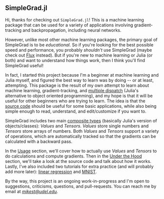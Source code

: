 ## SimpleGrad.jl

Hi, thanks for checking out `SimpleGrad.jl`! This is a machine learning package that can be used for a variety of applications involving gradient-tracking and backpropagation, including neural networks. 

However, unlike most other machine learning packages, the primary goal of SimpleGrad is to be *educational*. So if you're looking for the best possible speed and performance, you probably *shouldn't* use SimpleGrad (maybe check out [Flux](https://fluxml.ai/) instead). But if you're new to machine learning or Julia (or both) and want to understand how things work, then I think you'll find SimpleGrad useful! 

In fact, I started this project because I'm a beginner at machine learning and Julia myself, and figured the best way to learn was by doing -- or at least, attempting. This package is the result of my own attempt to learn about machine learning, gradient-tracking, and [multiple dispatch](https://docs.julialang.org/en/v1/manual/methods/) (Julia's alternative to object oriented programming), and my hope is that it will be useful for other beginners who are trying to learn. The idea is that the [source code](https://github.com/mikesaint-antoine/SimpleGrad.jl/blob/main/src/SimpleGrad.jl) should be useful for some basic applications, while also being simple enough to read, understand, and edit/customize if you want to.

SimpleGrad includes two main [composite types](https://docs.julialang.org/en/v1/manual/types/#Composite-Types) (basically Julia's version of objects/classes): *Values* and *Tensors*. *Values* store single numbers and *Tensors* store arrays of numbers. Both *Values* and *Tensors* support a variety of operations, which are automatically tracked so that the gradients can be calculated with a backward pass.

In the [Usage](usage.md) section, we'll cover how to actually use *Values* and *Tensors* to do calculations and compute gradients. Then in the [Under the Hood](under_the_hood.md) section, we'll take a look at the source code and talk about how it works. Lastly, I've also included two tutorials for extra practice (and will probably add more later): [linear regression](tutorials/linear_regression.md) and [MNIST](tutorials/mnist.md).

By the way, this project is an ongoing work-in-progress and I'm open to suggestions, criticisms, questions, and pull-requests. You can reach me by email at *mikest@udel.edu*.